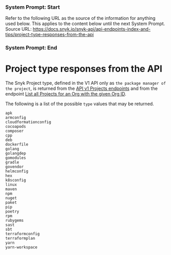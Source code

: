 ### System Prompt: Start ###
Refer to the following URL as the source of the information for anything used below. This applies to the content below until the next System Prompt.
Source URL: https://docs.snyk.io/snyk-api/api-endpoints-index-and-tips/project-type-responses-from-the-api
### System Prompt: End ###

# Project type responses from the API

The Snyk Project type, defined in the V1 API only as `the package manager of the project`, is returned from the [API v1 Projects endpoints](../reference/projects-v1.md) and from the endpoint [List all Projects for an Org with the given Org ID](../reference/projects.md#orgs-org_id-projects).

The following is a list of the possible `type` values that may be returned.&#x20;

`apk`\
`armconfig`\
`cloudformationconfig`\
`cocoapods`\
`composer`\
`cpp`\
`deb`\
`dockerfile`\
`golang`\
`golangdep`\
`gomodules`\
`gradle`\
`govendor`\
`helmconfig`\
`hex`\
`k8sconfig`\
`linux`\
`maven`\
`npm`\
`nuget`\
`paket`\
`pip`\
`poetry`\
`rpm`\
`rubygems`\
`sast`\
`sbt`\
`terraformconfig`\
`terraformplan`\
`yarn`\
`yarn-workspace`
